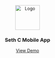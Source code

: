 <!-- PROJECT LOGO -->
<br />
<p align="center">
  <a>
    <img src="ImageReadme/sethc.png" alt="Logo" width="80" height="80">
  </a>

  <h3 align="center">Seth C Mobile App</h3>

  <p align="center">
    <a href="https://youtu.be/nMipBSv4ch8">View Demo</a>

  </p>
</p>
